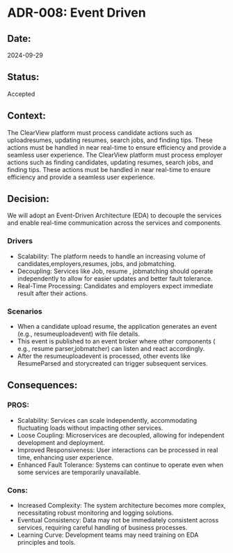 
# ADR-008: Event Driven

## Date:
2024-09-29

## Status:
Accepted

## Context:
The ClearView platform must process candidate actions such as uploadresumes, updating resumes, search jobs, and finding tips. These actions must be handled in near real-time to ensure efficiency and provide a seamless user experience.
The ClearView platform must process employer actions such as finding candidates, updating resumes, search jobs, and finding tips. These actions must be handled in near real-time to ensure efficiency and provide a seamless user experience.

## Decision:
We will adopt an Event-Driven Architecture (EDA) to decouple the services and enable real-time communication across the services and components.
### Drivers
- Scalability: The platform needs to handle an increasing volume of candidates,employers,resumes, jobs, and jobmatching.
- Decoupling: Services like Job, resume , jobmatching should operate independently to allow for easier updates and better fault tolerance.
- Real-Time Processing: Candidates and employers expect immediate result after their actions.
### Scenarios
- When a candidate upload resume, the  application generates an event (e.g., resumeuploadevent) with file details.
- This event is published to an event broker  where other components ( e.g., resume parser,jobmatcher) can listen and react accordingly.
- After the resumeuploadevent is processed, other events like ResumeParsed and storycreated can trigger subsequent services.

## Consequences:
### PROS:
- Scalability: Services can scale independently, accommodating fluctuating loads without impacting other services.
- Loose Coupling: Microservices are decoupled, allowing for independent development and deployment.
- Improved Responsiveness: User interactions can be processed in real time, enhancing user experience.
- Enhanced Fault Tolerance: Systems can continue to operate even when some services are temporarily unavailable.

### Cons:
- Increased Complexity: The system architecture becomes more complex, necessitating robust monitoring and logging solutions.
- Eventual Consistency: Data may not be immediately consistent across services, requiring careful handling of business processes.
- Learning Curve: Development teams may need training on EDA principles and tools.
